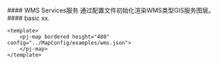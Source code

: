 <cn>
#### WMS Services服务
通过配置文件初始化渲染WMS类型GIS服务图层。
</cn>

<us>
#### basic
xx.
</us>

```tpl
<template>
	<pj-map bordered height="480" config="../MapConfig/examples/wms.json">
	</pj-map>
</template>
```
